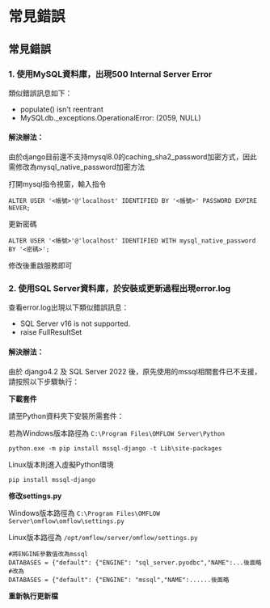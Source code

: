 # 常見錯誤

## 常見錯誤

### 1. 使用MySQL資料庫，出現500 Internal Server Error

類似錯誤訊息如下：

* populate() isn't reentrant
* MySQLdb.\_exceptions.OperationalError: (2059, NULL)

#### 解決辦法：

由於django目前還不支持mysql8.0的caching\_sha2\_password加密方式，因此需修改為mysql\_native\_password加密方法

打開mysql指令視窗，輸入指令

```
ALTER USER '<帳號>'@'localhost' IDENTIFIED BY '<帳號>' PASSWORD EXPIRE NEVER;
```

更新密碼

```
ALTER USER '<帳號>'@'localhost' IDENTIFIED WITH mysql_native_password BY '<密碼>';
```

修改後重啟服務即可

### 2. 使用SQL Server資料庫，於安裝或更新過程出現error.log

查看error.log出現以下類似錯誤訊息：

* SQL Server v16 is not supported.
* raise FullResultSet

#### 解決辦法：

由於 django4.2 及 SQL Server 2022 後，原先使用的mssql相關套件已不支援，請按照以下步驟執行：

**下載套件**

請至Python資料夾下安裝所需套件：

若為Windows版本路徑為 `C:\Program Files\OMFLOW Server\Python`

```
python.exe -m pip install mssql-django -t Lib\site-packages

```

Linux版本則進入虛擬Python環境

```
pip install mssql-django

```

**修改settings.py**

Windows版本路徑為 `C:\Program Files\OMFLOW Server\omflow\omflow\settings.py`

Linux版本路徑為 `/opt/omflow/server/omflow/settings.py`

```
#將ENGINE參數值改為mssql
DATABASES = {"default": {"ENGINE": "sql_server.pyodbc","NAME":...後面略
#改為
DATABASES = {"default": {"ENGINE": "mssql","NAME":......後面略
```

**重新執行更新檔**
